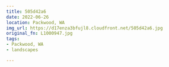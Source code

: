 ```yaml
---
title: 505d42a6
date: 2022-06-26
location: Packwood, WA
img_url: https://d17enza3bfujl8.cloudfront.net/505d42a6.jpg
original_fn: L1000947.jpg
tags:
- Packwood, WA
- landscapes

---
```

